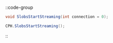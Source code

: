 ::code-group
  ```csharp [Method]
  void SlobsStartStreaming(int connection = 0);
  ```
  ```csharp [Example]
  CPH.SlobsStartStreaming();
  ```
::